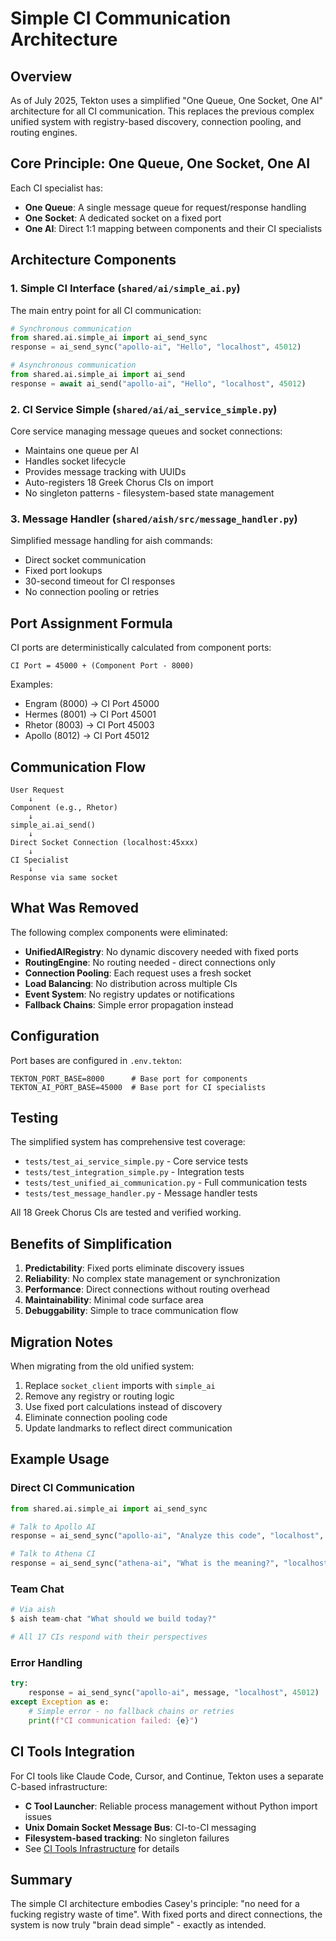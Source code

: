 # Simple CI Communication Architecture

## Overview

As of July 2025, Tekton uses a simplified "One Queue, One Socket, One AI" architecture for all CI communication. This replaces the previous complex unified system with registry-based discovery, connection pooling, and routing engines.

## Core Principle: One Queue, One Socket, One AI

Each CI specialist has:
- **One Queue**: A single message queue for request/response handling
- **One Socket**: A dedicated socket on a fixed port
- **One AI**: Direct 1:1 mapping between components and their CI specialists

## Architecture Components

### 1. Simple CI Interface (`shared/ai/simple_ai.py`)
The main entry point for all CI communication:

```python
# Synchronous communication
from shared.ai.simple_ai import ai_send_sync
response = ai_send_sync("apollo-ai", "Hello", "localhost", 45012)

# Asynchronous communication  
from shared.ai.simple_ai import ai_send
response = await ai_send("apollo-ai", "Hello", "localhost", 45012)
```

### 2. CI Service Simple (`shared/ai/ai_service_simple.py`)
Core service managing message queues and socket connections:
- Maintains one queue per AI
- Handles socket lifecycle
- Provides message tracking with UUIDs
- Auto-registers 18 Greek Chorus CIs on import
- No singleton patterns - filesystem-based state management

### 3. Message Handler (`shared/aish/src/message_handler.py`)
Simplified message handling for aish commands:
- Direct socket communication
- Fixed port lookups
- 30-second timeout for CI responses
- No connection pooling or retries

## Port Assignment Formula

CI ports are deterministically calculated from component ports:

```
CI Port = 45000 + (Component Port - 8000)
```

Examples:
- Engram (8000) → CI Port 45000
- Hermes (8001) → CI Port 45001
- Rhetor (8003) → CI Port 45003
- Apollo (8012) → CI Port 45012

## Communication Flow

```
User Request
    ↓
Component (e.g., Rhetor)
    ↓
simple_ai.ai_send()
    ↓
Direct Socket Connection (localhost:45xxx)
    ↓
CI Specialist
    ↓
Response via same socket
```

## What Was Removed

The following complex components were eliminated:
- **UnifiedAIRegistry**: No dynamic discovery needed with fixed ports
- **RoutingEngine**: No routing needed - direct connections only
- **Connection Pooling**: Each request uses a fresh socket
- **Load Balancing**: No distribution across multiple CIs
- **Event System**: No registry updates or notifications
- **Fallback Chains**: Simple error propagation instead

## Configuration

Port bases are configured in `.env.tekton`:
```
TEKTON_PORT_BASE=8000      # Base port for components
TEKTON_AI_PORT_BASE=45000  # Base port for CI specialists
```

## Testing

The simplified system has comprehensive test coverage:
- `tests/test_ai_service_simple.py` - Core service tests
- `tests/test_integration_simple.py` - Integration tests
- `tests/test_unified_ai_communication.py` - Full communication tests
- `tests/test_message_handler.py` - Message handler tests

All 18 Greek Chorus CIs are tested and verified working.

## Benefits of Simplification

1. **Predictability**: Fixed ports eliminate discovery issues
2. **Reliability**: No complex state management or synchronization
3. **Performance**: Direct connections without routing overhead
4. **Maintainability**: Minimal code surface area
5. **Debuggability**: Simple to trace communication flow

## Migration Notes

When migrating from the old unified system:
1. Replace `socket_client` imports with `simple_ai`
2. Remove any registry or routing logic
3. Use fixed port calculations instead of discovery
4. Eliminate connection pooling code
5. Update landmarks to reflect direct communication

## Example Usage

### Direct CI Communication
```python
from shared.ai.simple_ai import ai_send_sync

# Talk to Apollo AI
response = ai_send_sync("apollo-ai", "Analyze this code", "localhost", 45012)

# Talk to Athena CI  
response = ai_send_sync("athena-ai", "What is the meaning?", "localhost", 45005)
```

### Team Chat
```python
# Via aish
$ aish team-chat "What should we build today?"

# All 17 CIs respond with their perspectives
```

### Error Handling
```python
try:
    response = ai_send_sync("apollo-ai", message, "localhost", 45012)
except Exception as e:
    # Simple error - no fallback chains or retries
    print(f"CI communication failed: {e}")
```

## CI Tools Integration

For CI tools like Claude Code, Cursor, and Continue, Tekton uses a separate C-based infrastructure:
- **C Tool Launcher**: Reliable process management without Python import issues
- **Unix Domain Socket Message Bus**: CI-to-CI messaging
- **Filesystem-based tracking**: No singleton failures
- See [CI Tools Infrastructure](CI_Tools_Infrastructure.md) for details

## Summary

The simple CI architecture embodies Casey's principle: "no need for a fucking registry waste of time". With fixed ports and direct connections, the system is now truly "brain dead simple" - exactly as intended.